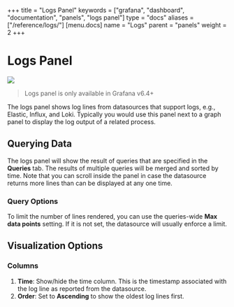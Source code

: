 +++
title = "Logs Panel"
keywords = ["grafana", "dashboard", "documentation", "panels", "logs panel"]
type = "docs"
aliases = ["/reference/logs/"]
[menu.docs]
name = "Logs"
parent = "panels"
weight = 2
+++

# Logs Panel

<img class="screenshot" src="/assets/img/features/logs-panel.png">

> Logs panel is only available in Grafana v6.4+

The logs panel shows log lines from datasources that support logs, e.g., Elastic, Influx, and Loki.
Typically you would use this panel next to a graph panel to display the log output of a related process.

## Querying Data

The logs panel will show the result of queries that are specified in the **Queries** tab.
The results of multiple queries will be merged and sorted by time.
Note that you can scroll inside the panel in case the datasource returns more lines than can be displayed at any one time.

### Query Options

To limit the number of lines rendered, you can use the queries-wide **Max data points** setting. If it is not set, the datasource will usually enforce a limit.

## Visualization Options

### Columns

1. **Time**: Show/hide the time column. This is the timestamp associated with the log line as reported from the datasource.
2. **Order**: Set to **Ascending** to show the oldest log lines first.


<div class="clearfix"></div>
